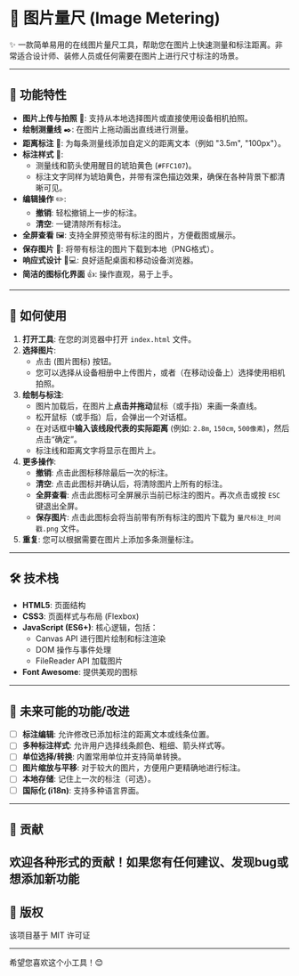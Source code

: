 # 📏 图片量尺 (Image Metering)

✨ 一款简单易用的在线图片量尺工具，帮助您在图片上快速测量和标注距离。非常适合设计师、装修人员或任何需要在图片上进行尺寸标注的场景。

---

## 🌟 功能特性

*   **图片上传与拍照** 📸: 支持从本地选择图片或直接使用设备相机拍照。
*   **绘制测量线** ✒️: 在图片上拖动画出直线进行测量。
*   **距离标注** 📝: 为每条测量线添加自定义的距离文本（例如 "3.5m", "100px"）。
*   **标注样式** 🎨:
    *   测量线和箭头使用醒目的琥珀黄色 (`#FFC107`)。
    *   标注文字同样为琥珀黄色，并带有深色描边效果，确保在各种背景下都清晰可见。
*   **编辑操作** ✏️:
    *   **撤销**: 轻松撤销上一步的标注。
    *   **清空**: 一键清除所有标注。
*   **全屏查看** 🖼️: 支持全屏预览带有标注的图片，方便截图或展示。
*   **保存图片** 💾: 将带有标注的图片下载到本地（PNG格式）。
*   **响应式设计** 📱💻: 良好适配桌面和移动设备浏览器。
*   **简洁的图标化界面** 👍: 操作直观，易于上手。

---

## 🚀 如何使用

1.  **打开工具**: 在您的浏览器中打开 `index.html` 文件。
2.  **选择图片**:
    *   点击 <i class="fa-solid fa-image"></i> (图片图标) 按钮。
    *   您可以选择从设备相册中上传图片，或者（在移动设备上）选择使用相机拍照。
3.  **绘制与标注**:
    *   图片加载后，在图片上**点击并拖动**鼠标（或手指）来画一条直线。
    *   松开鼠标（或手指）后，会弹出一个对话框。
    *   在对话框中**输入该线段代表的实际距离** (例如: `2.8m`, `150cm`, `500像素`)，然后点击“确定”。
    *   标注线和距离文字将显示在图片上。
4.  **更多操作**:
    *   <i class="fa-solid fa-rotate-left"></i> **撤销**: 点击此图标移除最后一次的标注。
    *   <i class="fa-solid fa-trash-can"></i> **清空**: 点击此图标并确认后，将清除图片上所有的标注。
    *   <i class="fa-solid fa-expand"></i> **全屏查看**: 点击此图标可全屏展示当前已标注的图片。再次点击或按 `ESC` 键退出全屏。
    *   <i class="fa-solid fa-floppy-disk"></i> **保存图片**: 点击此图标会将当前带有所有标注的图片下载为 `量尺标注_时间戳.png` 文件。
5.  **重复**: 您可以根据需要在图片上添加多条测量标注。

---

## 🛠️ 技术栈

*   **HTML5**: 页面结构
*   **CSS3**: 页面样式与布局 (Flexbox)
*   **JavaScript (ES6+)**: 核心逻辑，包括：
    *   Canvas API 进行图片绘制和标注渲染
    *   DOM 操作与事件处理
    *   FileReader API 加载图片
*   **Font Awesome**: 提供美观的图标

---

## 📝 未来可能的功能/改进

*   [ ] **标注编辑**: 允许修改已添加标注的距离文本或线条位置。
*   [ ] **多种标注样式**: 允许用户选择线条颜色、粗细、箭头样式等。
*   [ ] **单位选择/转换**: 内置常用单位并支持简单转换。
*   [ ] **图片缩放与平移**: 对于较大的图片，方便用户更精确地进行标注。
*   [ ] **本地存储**: 记住上一次的标注（可选）。
*   [ ] **国际化 (i18n)**: 支持多种语言界面。

---

## 🤝 贡献

欢迎各种形式的贡献！如果您有任何建议、发现bug或想添加新功能
---

## 📄 版权

该项目基于 MIT 许可证

---

希望您喜欢这个小工具！😊